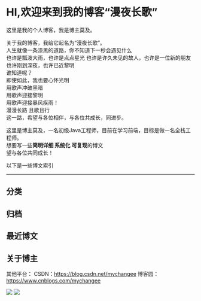 # HI,欢迎来到我的博客“漫夜长歌”

这里是我的个人博客，我是博主莫及。  

关于我的博客，我给它起名为“漫夜长歌”。  
人生就像一条漆黑的道路，你不知道下一秒会遇见什么  
也许是瓢泼大雨，也许是点点星光 
也许是许久未见的故人，也许是一位新的朋友  
也许刚到深夜，也许已近黎明  
谁知道呢？  
即使如此，我也要心怀光明  
用歌声冲破黑暗  
用歌声迎接黎明  
用歌声迎接暴风疾雨！  
漫漫长路 且歌且行  
这一路，希望与各位相伴，与各位共成长，同进步。  

这里是博主莫及，一名初级Java工程师，目前在学习前端，目标是做一名全栈工程师。  
想要写一些**简明详细 系统化 可复现**的博文  
望与各位共同成长！  

以下是一些博文索引  

---
## 分类


## 归档

## 最近博文

## 关于博主

其他平台：
CSDN：https://blog.csdn.net/mychangee
博客园：https://www.cnblogs.com/mychangee

![](https://media.mychangee.com/img/20201025130145.png!nomark)   ![](https://media.mychangee.com/img/20201025130144.png!nomark) 